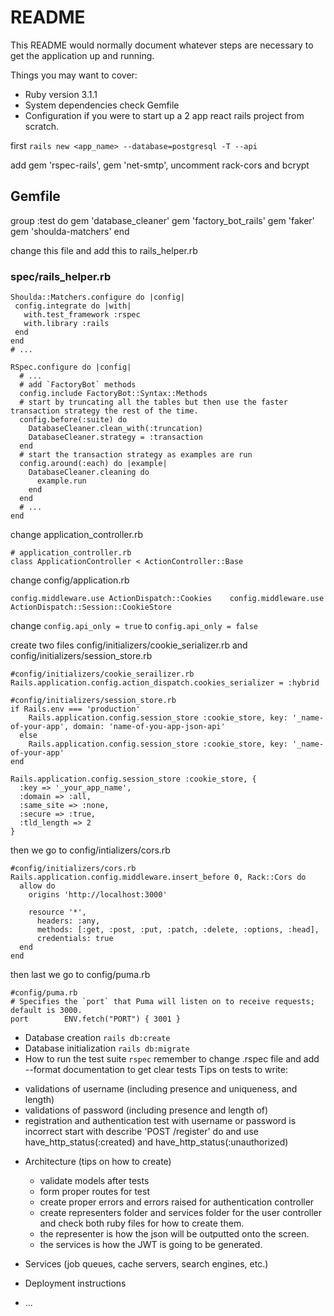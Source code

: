 # README

This README would normally document whatever steps are necessary to get the
application up and running.

Things you may want to cover:

* Ruby version
3.1.1
* System dependencies
check Gemfile
* Configuration if you were to start up a 2 app react rails project from scratch.

first `rails new <app_name> --database=postgresql -T --api`

add gem 'rspec-rails', gem 'net-smtp', uncomment rack-cors and bcrypt 

## Gemfile
group :test do
  gem 'database_cleaner'
  gem 'factory_bot_rails'
  gem 'faker'
  gem 'shoulda-matchers'
end

change this file and add this to rails_helper.rb
### spec/rails_helper.rb
```# configure shoulda matchers to use rspec as the test framework and full matcher libraries for rails
Shoulda::Matchers.configure do |config|
 config.integrate do |with|
   with.test_framework :rspec
   with.library :rails
 end
end
# ...

RSpec.configure do |config|
  # ...
  # add `FactoryBot` methods
  config.include FactoryBot::Syntax::Methods
  # start by truncating all the tables but then use the faster transaction strategy the rest of the time.
  config.before(:suite) do
    DatabaseCleaner.clean_with(:truncation)
    DatabaseCleaner.strategy = :transaction
  end
  # start the transaction strategy as examples are run
  config.around(:each) do |example|
    DatabaseCleaner.cleaning do
      example.run
    end
  end
  # ...
end
```

change application_controller.rb

```
# application_controller.rb
class ApplicationController < ActionController::Base
```

change config/application.rb

```
config.middleware.use ActionDispatch::Cookies    config.middleware.use ActionDispatch::Session::CookieStore
```

change `config.api_only = true` to `config.api_only = false`

create two files config/initializers/cookie_serializer.rb and config/initializers/session_store.rb

```
#config/initializers/cookie_serailizer.rb
Rails.application.config.action_dispatch.cookies_serializer = :hybrid
```
```
#config/initializers/session_store.rb
if Rails.env === 'production' 
    Rails.application.config.session_store :cookie_store, key: '_name-of-your-app', domain: 'name-of-you-app-json-api'
  else
    Rails.application.config.session_store :cookie_store, key: '_name-of-your-app'
end

Rails.application.config.session_store :cookie_store, {
  :key => '_your_app_name',
  :domain => :all,
  :same_site => :none,
  :secure => :true,
  :tld_length => 2
}
```
then we go to config/intializers/cors.rb

```
#config/initializers/cors.rb
Rails.application.config.middleware.insert_before 0, Rack::Cors do 
  allow do
    origins 'http://localhost:3000'
  
    resource '*',
      headers: :any,
      methods: [:get, :post, :put, :patch, :delete, :options, :head],
      credentials: true
  end
end
```
then last we go to config/puma.rb
```
#config/puma.rb
# Specifies the `port` that Puma will listen on to receive requests; default is 3000.
port        ENV.fetch("PORT") { 3001 }
```

* Database creation
`rails db:create`
* Database initialization
`rails db:migrate`
* How to run the test suite
`rspec` remember to change .rspec file and add --format documentation to get clear tests
Tips on tests to write:
 - validations of username (including presence and uniqueness, and length)
 - validations of password (including presence and length of)
 - registration and authentication test with username or password is incorrect start with describe 'POST /register' do and use have_http_status(:created) and have_http_status(:unauthorized)
* Architecture (tips on how to create)
  - validate models after tests
  - form proper routes for test
  - create proper errors and errors raised for authentication controller
  - create representers folder and services folder for the user controller and check both ruby files for how to create them.
  - the representer is how the json will be outputted onto the screen. 
  - the services is how the JWT is going to be generated.
* Services (job queues, cache servers, search engines, etc.)

* Deployment instructions

* ...
